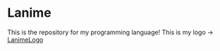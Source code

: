 # Lanime 

This is the repository for my programming language! This is my logo ->
[LanimeLogo](https://github.com/user-attachments/assets/8ca2cab1-8ded-483a-bba4-43f742d2fae5)

